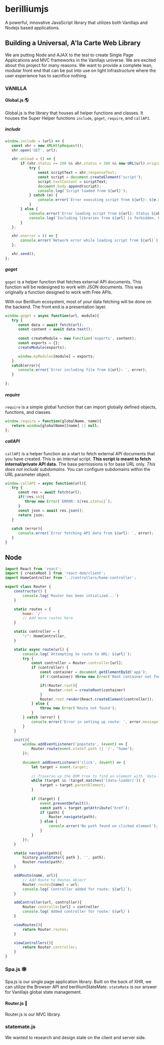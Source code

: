 # berilliumjs

A powerful, innovative JavaScript library that utilizes both Vanillajs and Nodejs based applications.

## Building a Universal, A'la Carte Web Library

We are putting Node and AJAX to the test to create Single Page Applications and MVC frameworks in the Vanillajs universe. We are excited about this project for many reasons. We want to provide a complete lean, modular front end that can be put into use on light infrastructure where the user experience has to sacrifice nothing.



### VANILLA

#### Global.js 🌎

Global.js is the library that houses all helper functions and classes. It houses the Super Helper functions `include`, `goget`, `require`, and `callAPI`.

##### include

```js
window.include = (url) => {
   const xhr = new XMLHttpRequest();
   xhr.open('GET', url);

   xhr.onload = () => {
       if (xhr.status >= 200 && xhr.status < 300 && new URL(url).origin === window.location.origin) {
           try {
               const scriptText = xhr.responseText;
               const script = document.createElement('script');
               script.textContent = scriptText;
               document.body.append(script);
               console.log(`Script loaded from ${url}`);
           } catch (e) {
               console.error(`Error executing script from ${url}: ${e.message}`);
           }
       } else {
           console.error(`Error loading script from ${url}: Status ${xhr.status}`);
           console.log(`Including libraries from ${url} is forbidden. Use local scripts only.`);
       }
   };

   xhr.onerror = () => {
       console.error(`Network error while loading script from ${url}`);
   };

   xhr.send();
};

```

##### goget

`goget` is a helper function that fetches external API documents. This function will be redesigned to work with JSON documents. This was originally a function designed to work with Free APIs. 

With our Berillium ecosystem, most of your data fetching will be done on the backend. The front end is a presentation layer.

```js
window.goget = async function(url, module){
   try { 
      const data = await fetch(url);
      const content = await data.text();
    
      const createModule = new Function('exports', content);
      const exports = {};
      createModule(exports);

      window.myModules[module] = exports;
   } 
   catch(error){
      console.error(`Error including file from ${url}: `, error);
   }
   
};
```

##### require

`require` is a simple global function that can import globally defined objects, functions, and classes.

```js
window.require = function(globalName, name){
   return window[globalName][name] || null;
};
```

##### callAPI

`callAPI` is a helper function as a start to fetch external API documents that you have created. This is an internal script. **This script is meant to fetch internal/private API data.** The base permissions is for base URL only. *This does not include subdomains.* You can configure subdomains within the URL parameter object.

```js
window.callAPI = async function(url){
   try {
      const res = await fetch(url);
      if(!res.ok){
         throw new Error(`ERROR: ${res.status}`);
      }
      const json = await res.json();
      return json;
   }
   
   catch (error){
      console.error(`Error fetching API data from ${url}: `, error);
   }
}
``` 
## Node

```js
import React from 'react';
import { createRoot } from 'react-dom/client';
import HomeController from '../controllers/home-controller';

export class Router {
    constructor() {
        console.log('Router has been intialized...')
    }

    static routes = {
        home: '/'
        // Add more routes here
    }

    static controller = {
        "/": HomeController,
    }

    static async route(url) {
        console.log(`Attempting to route to URL: ${url}`);
        try {
            const controller = Router.controller[url];
            if (controller) {
                const container = document.getElementById('app');
                if (!container) throw new Error('Root container not found');

                if(!Router.root){
                    Router.root = createRoot(container)
                }
                Router.root.render(React.createElement(controller));
            } else {
                throw new Error('Route not found');
            }
        } catch (error) {
            console.error('Error in setting up route: ', error.message);
        }
    }

    init(){
        window.addEventListener('popstate', (event) => {
            Router.route(event.state?.path || '/', "home");
        });
    
        document.addEventListener('click', (event) => {
            let target = event.target;
        
            // Traverse up the DOM tree to find an element with 'data-loader' attribute
            while (target && !target.matches('[data-loader]')) {
                target = target.parentElement;
            }
        
            if (target) {
                event.preventDefault();
                const path = target.getAttribute('href');
                if (path) {
                    Router.navigate(path);
                } else {
                    console.error('No path found on clicked element');
                }
            }
        });
    }

    static navigate(path){
        history.pushState({ path }, '', path);
        Router.route(path);
    }

    addRoute(name, url){
        // Add Route to Routes object
        Router.routes[name] = url;
        console.log(`Controller added for route: ${url}`);
    }

    addController(url, controller){
        Router.controller[url] = controller 
        console.log(`Added controller for route: ${url}`)
    }

    viewRoutes(){
        return Router.routes;
    }

    viewControllers(){
        return Router.controller;
    }
}


```

### Spa.js 🕸️

Spa.js is our single page application library. Built on the back of XHR, we can utilize the Browser API and berilliumStateMate. `stateMate` is our answer for Vanillajs global state management.

#### Router.js 🚄

Router.js is our MVC library. 

### statemate.js

We wanted to research and design state on the client and server side. 
